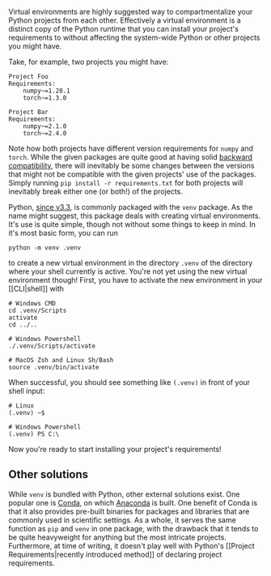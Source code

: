 Virtual environments are highly suggested way to compartmentalize your Python projects from each other. Effectively a virtual environment is a distinct copy of the Python runtime that you can install your project's requirements to without affecting the system-wide Python or other projects you might have.

Take, for example, two projects you might have:
```
Project Foo
Requirements:
	numpy~=1.20.1
	torch~=1.3.0

Project Bar
Requirements:
	numpy~=2.1.0
	torch~=2.4.0
```
Note how both projects have different version requirements for `numpy` and `torch`. While the given packages are quite good at having solid [backward compatibility](https://en.wikipedia.org/wiki/Backward_compatibility), there will inevitably be some changes between the versions that might not be compatible with the given projects' use of the packages. Simply running `pip install -r requirements.txt` for both projects will inevitably break either one (or both!) of the projects. 

Python, [since v3.3](https://peps.python.org/pep-0405/), is commonly packaged with the `venv` package. As the name might suggest, this package deals with creating virtual environments. It's use is quite simple, though not without some things to keep in mind. In it's most basic form, you can run
```shell
python -m venv .venv
```
to create a new virtual environment in the directory `.venv` of the directory where your shell currently is active. You're not yet using the new virtual environment though! First, you have to activate the new environment in your [[CLI|shell]] with
```shell
# Windows CMD
cd .venv/Scripts
activate
cd ../..

# Windows Powershell
./.venv/Scripts/activate

# MacOS Zsh and Linux Sh/Bash
source .venv/bin/activate
```

When successful, you should see something like `(.venv)` in front of your shell input:
```shell
# Linux
(.venv) ~$ 

# Windows Powershell
(.venv) PS C:\
```
Now you're ready to start installing your project's requirements!

## Other solutions
While `venv` is bundled with Python, other external solutions exist. One popular one is [Conda](https://github.com/conda/conda), on which [Anaconda](https://www.anaconda.com/) is built. One benefit of Conda is that it also provides pre-built binaries for packages and libraries that are commonly used in scientific settings. As a whole, it serves the same function as `pip` and `venv` in one package, with the drawback that it tends to be quite heavyweight for anything but the most intricate projects. Furthermore, at time of writing, it doesn't play well with Python's [[Project Requirements|recently introduced method]] of declaring project requirements.

